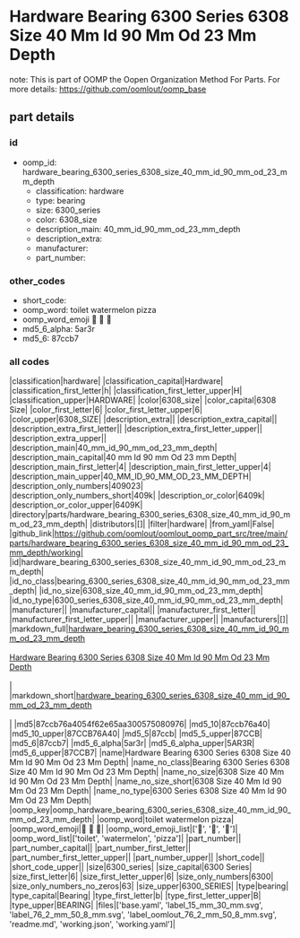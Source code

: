 # Hardware Bearing 6300 Series 6308 Size 40 Mm Id 90 Mm Od 23 Mm Depth  

note: This is part of OOMP the Oopen Organization Method For Parts. For more details: https://github.com/oomlout/oomp_base

##  part details





### id
* oomp_id: hardware_bearing_6300_series_6308_size_40_mm_id_90_mm_od_23_mm_depth
  * classification: hardware
  * type: bearing
  * size: 6300_series
  * color: 6308_size
  * description_main: 40_mm_id_90_mm_od_23_mm_depth
  * description_extra: 
  * manufacturer: 
  * part_number: 

### other_codes
* short_code: 
* oomp_word: toilet watermelon pizza
* oomp_word_emoji :toilet: :watermelon: :pizza:
* md5_6_alpha: 5ar3r
* md5_6: 87ccb7

### all codes 
|classification|hardware|
|classification_capital|Hardware|
|classification_first_letter|h|
|classification_first_letter_upper|H|
|classification_upper|HARDWARE|
|color|6308_size|
|color_capital|6308 Size|
|color_first_letter|6|
|color_first_letter_upper|6|
|color_upper|6308_SIZE|
|description_extra||
|description_extra_capital||
|description_extra_first_letter||
|description_extra_first_letter_upper||
|description_extra_upper||
|description_main|40_mm_id_90_mm_od_23_mm_depth|
|description_main_capital|40 mm Id 90 mm Od 23 mm Depth|
|description_main_first_letter|4|
|description_main_first_letter_upper|4|
|description_main_upper|40_MM_ID_90_MM_OD_23_MM_DEPTH|
|description_only_numbers|409023|
|description_only_numbers_short|409k|
|description_or_color|6409k|
|description_or_color_upper|6409K|
|directory|parts/hardware_bearing_6300_series_6308_size_40_mm_id_90_mm_od_23_mm_depth|
|distributors|[]|
|filter|hardware|
|from_yaml|False|
|github_link|https://github.com/oomlout/oomlout_oomp_part_src/tree/main/parts/hardware_bearing_6300_series_6308_size_40_mm_id_90_mm_od_23_mm_depth/working|
|id|hardware_bearing_6300_series_6308_size_40_mm_id_90_mm_od_23_mm_depth|
|id_no_class|bearing_6300_series_6308_size_40_mm_id_90_mm_od_23_mm_depth|
|id_no_size|6308_size_40_mm_id_90_mm_od_23_mm_depth|
|id_no_type|6300_series_6308_size_40_mm_id_90_mm_od_23_mm_depth|
|manufacturer||
|manufacturer_capital||
|manufacturer_first_letter||
|manufacturer_first_letter_upper||
|manufacturer_upper||
|manufacturers|[]|
|markdown_full|[hardware_bearing_6300_series_6308_size_40_mm_id_90_mm_od_23_mm_depth](https://github.com/oomlout/oomlout_oomp_part_src/tree/main/parts/hardware_bearing_6300_series_6308_size_40_mm_id_90_mm_od_23_mm_depth/working)<br>[](https://github.com/oomlout/oomlout_oomp_part_src/tree/main/parts/hardware_bearing_6300_series_6308_size_40_mm_id_90_mm_od_23_mm_depth/working)<br>[Hardware Bearing 6300 Series 6308 Size 40 Mm Id 90 Mm Od 23 Mm Depth](https://github.com/oomlout/oomlout_oomp_part_src/tree/main/parts/hardware_bearing_6300_series_6308_size_40_mm_id_90_mm_od_23_mm_depth/working)<br><br>|
|markdown_short|[hardware_bearing_6300_series_6308_size_40_mm_id_90_mm_od_23_mm_depth](https://github.com/oomlout/oomlout_oomp_part_src/tree/main/parts/hardware_bearing_6300_series_6308_size_40_mm_id_90_mm_od_23_mm_depth/working)<br><br>|
|md5|87ccb76a4054f62e65aa300575080976|
|md5_10|87ccb76a40|
|md5_10_upper|87CCB76A40|
|md5_5|87ccb|
|md5_5_upper|87CCB|
|md5_6|87ccb7|
|md5_6_alpha|5ar3r|
|md5_6_alpha_upper|5AR3R|
|md5_6_upper|87CCB7|
|name|Hardware Bearing 6300 Series 6308 Size 40 Mm Id 90 Mm Od 23 Mm Depth|
|name_no_class|Bearing 6300 Series 6308 Size 40 Mm Id 90 Mm Od 23 Mm Depth|
|name_no_size|6308 Size 40 Mm Id 90 Mm Od 23 Mm Depth|
|name_no_size_short|6308 Size 40 Mm Id 90 Mm Od 23 Mm Depth|
|name_no_type|6300 Series 6308 Size 40 Mm Id 90 Mm Od 23 Mm Depth|
|oomp_key|oomp_hardware_bearing_6300_series_6308_size_40_mm_id_90_mm_od_23_mm_depth|
|oomp_word|toilet watermelon pizza|
|oomp_word_emoji|:toilet: :watermelon: :pizza:|
|oomp_word_emoji_list|[':toilet:', ':watermelon:', ':pizza:']|
|oomp_word_list|['toilet', 'watermelon', 'pizza']|
|part_number||
|part_number_capital||
|part_number_first_letter||
|part_number_first_letter_upper||
|part_number_upper||
|short_code||
|short_code_upper||
|size|6300_series|
|size_capital|6300 Series|
|size_first_letter|6|
|size_first_letter_upper|6|
|size_only_numbers|6300|
|size_only_numbers_no_zeros|63|
|size_upper|6300_SERIES|
|type|bearing|
|type_capital|Bearing|
|type_first_letter|b|
|type_first_letter_upper|B|
|type_upper|BEARING|
|files|['base.yaml', 'label_15_mm_30_mm.svg', 'label_76_2_mm_50_8_mm.svg', 'label_oomlout_76_2_mm_50_8_mm.svg', 'readme.md', 'working.json', 'working.yaml']|
